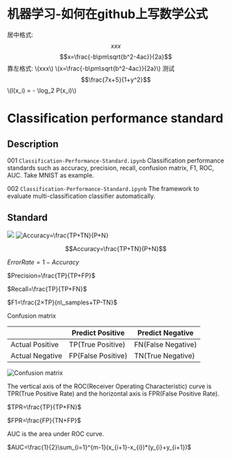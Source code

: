 # 机器学习-如何在github上写数学公式
<script type="text/javascript" src="http://cdn.mathjax.org/mathjax/latest/MathJax.js?config=default"></script>
居中格式: $$xxx$$
$$x=\frac{-b\pm\sqrt{b^2-4ac}}{2a}$$
靠左格式: \\(xxx\\)
\\(x=\frac{-b\pm\sqrt{b^2-4ac}}{2a}\\)
测试
$$\frac{7x+5}{1+y^2}$$
\\(l(x_i) = - \log_2 P(x_i)\\)


<script type="text/javascript" src="http://cdn.mathjax.org/mathjax/latest/MathJax.js?config=default"></script>

# Classification performance standard

## Description

001 `Classification-Performance-Standard.ipynb` Classification performance standards such as accuracy, precision, recall, confusion matrix, F1, ROC, AUC. Take MNIST as example.

002 `Classification-Performance-Standard.ipynb` The framework to evaluate multi-classification classifier automatically.

## Standard

<img src="http://chart.googleapis.com/chart?cht=tx&chl= Accuracy=\frac{TP\+TN}{P+N}" style="border:none;">

<img src="https://latex.codecogs.com/png.latex?Accuracy=\frac{TP&plus;TN}{P&plus;N}" title="Accuracy=\frac{TP+TN}{P+N}" />

$$Accuracy=\frac{TP+TN}{P+N}$$

$ErrorRate=1-Accuracy$

$Precision=\frac{TP}{TP+FP}$

$Recall=\frac{TP}{TP+FN}$

$F1=\frac{2×TP}{n\_samples+TP-TN}$

Confusion matrix

||Predict Positive | Predict Negative |
|--|--|--|
|Actual Positive | TP(True Positive) | FN(False Negative)|
|Actual Negative|FP(False Positive)|TN(True Negative)|

![Confusion matrix](https://github.com/vba34520/Classification-Performance-Standard/blob/master/picture/Confusion%20matrix.png)

The vertical axis of the ROC(Receiver Operating Characteristic) curve is TPR(True Positive Rate) and the horizontal axis is FPR(False Positive Rate).

$TPR=\frac{TP}{TP+FN}$

$FPR=\frac{FP}{TN+FP}$

AUC is the area under ROC curve.

$AUC=\frac{1}{2}\sum_{i=1}^{m-1}(x_{i+1}-x_{i})*(y_{i}+y_{i+1})$



